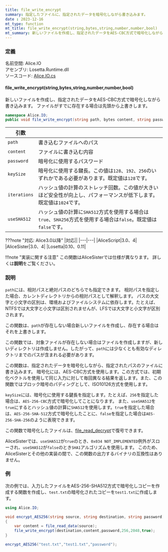 ```yaml
---
title: file_write_encrypt
summary: 指定したファイルに、指定されたデータを暗号化しながら書き込みます。
date : 2023-12-16
mt_type: function
mt_title: file_write_encrypt(string,bytes,string,number,number,bool)
mt_summary: 新しいファイルを作成し、指定されたデータをAES-CBC方式で暗号化しながら書き込みます。
---
```


### 定義
名前空間: Alice.IO<br/>
アセンブリ: Losetta.Runtime.dll<br/>
ソースコード: [Alice.IO.cs](https://github.com/WSOFT-Project/Losetta/blob/master/Losetta.Runtime/Alice.IO.cs)

#### file_write_encrypt(string,bytes,string,number,number,bool)

新しいファイルを作成し、指定されたデータをAES-CBC方式で暗号化しながら書き込みます。
ファイルがすでに存在する場合は先頭から上書きします。

```cs title="AliceScript"
namespace Alice.IO;
public void file_write_encrypt(string path, bytes content, string password, number keySize = 128, number iterations = 1024, bool useSHA512 = false);
```

|引数| |
|-|-|
|`path`|書き込むファイルへのパス|
|`content`|ファイルに書き込む内容|
|`password`|暗号化に使用するパスワード|
|`keySize`|暗号化に使用する鍵長。この値は`128`、`192`、`256`のいずれかである必要があります。既定値は`128`です。|
|`iterations`|ハッシュ値の計算のストレッチ回数。この値が大きいほど安全性が向上し、パフォーマンスが低下します。既定値は`1024`です。|
|`useSHA512`|ハッシュ値の計算に`SHA512`方式を使用する場合は`true`、`SHA256`方式を使用する場合は`false`。既定値は`false`です。|

???note "対応: Alice3.0以降"
    |対応||
    |---|---|
    |AliceScript|3.0、4|
    |AliceSister|3.0、4|
    |Losetta|0.10、0.11|

!!!note "実装に関する注意"
    この関数はAliceSisterでは仕様が異なります。
    詳しくは**説明**をご覧ください。

### 説明

`path`には、相対パスと絶対パスのどちらでも指定できます。
相対パスを指定した場合、カレントディレクトリからの相対パスとして解釈します。
パスの大文字と小文字の区別は、環境およびファイルシステムに依存します。たとえば、NTFSでは大文字と小文字は区別されませんが、LFSでは大文字と小文字が区別されます。

この関数は、`path`が存在しない場合新しいファイルを作成し、存在する場合はそれを上書きします。

この関数では、対象ファイルが存在しない場合はファイルを作成しますが、新しいディレクトリは作成しません。したがって、`path`には少なくとも有効なディレクトリまでのパスが含まれる必要があります。

この関数は、指定されたデータを暗号化しながら、指定されたパスのファイルに書き込みます。
暗号化には、AES-CBC方式を使用します。この方式では、初期化ベクトルを使用して同じ入力に対して毎回異なる結果を返します。また、この関数ではブロック暗号のパディングとして、ISO10126方式を使用します。

`keySize`には、暗号化に使用する鍵長を指定します。たとえば、`256`を指定した場合は、`AES-256-CBC`方式で暗号化してことになります。
また、`useSHA512`を`true`にするとハッシュ値の計算に`SHA512`を使用します。`true`を指定した場合は、`AES-256-SHA-512`方式で暗号化したことに、`false`を指定した場合は`AES-256-SHA-256`のように表現できます。

この関数で暗号化したファイルは、[file_read_decrypt](./file_read_decrypt.md)で復号できます。

AliceSisterでは、`useSHA512`が`true`のとき、`0x034 NOT_IMPLEMENTED`例外がスローされ、`useSHA512`が`false`のとき`SHA1`アルゴリズムを使用します。
このため、AliceSisterとその他の実装の間で、この関数の出力するバイナリの互換性はありません。
### 例
次の例では、入力したファイルをAES-256-SHA512方式で暗号化しコピーを作成する関数を作成し、`test.txt`の暗号化されたコピーを`test1.txt`に作成します。

```cs title="AliceScript"
using Alice.IO;

void encrypt_AES256(string source, string destination, string password)
{
    var content = file_read_data(source);
    file_write_encrypt(destination,content,password,256,2048,true);
}

encrypt_AES256("test.txt","test1.txt","password");
```
